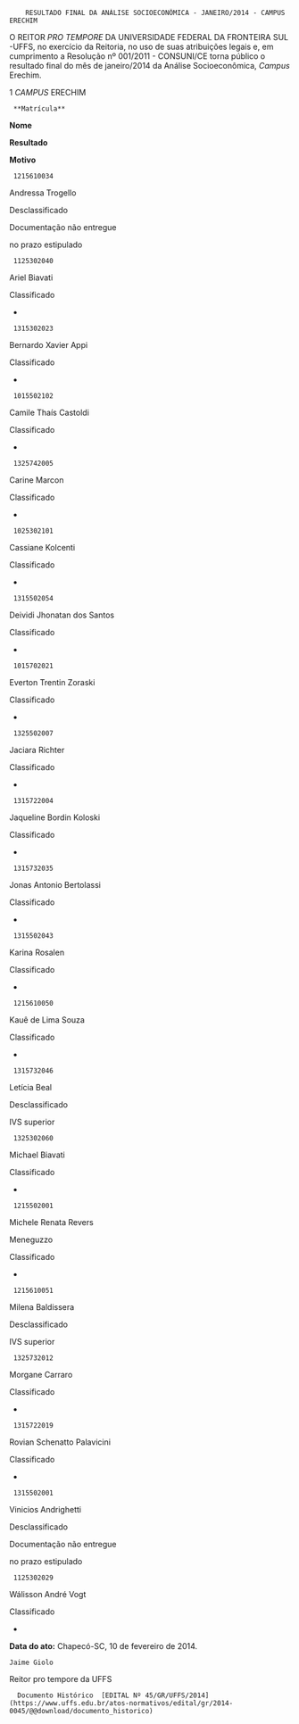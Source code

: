         RESULTADO FINAL DA ANÁLISE SOCIOECONÔMICA - JANEIRO/2014 - CAMPUS ERECHIM  

O REITOR *PRO TEMPORE* DA UNIVERSIDADE FEDERAL DA FRONTEIRA SUL -UFFS, no exercício da Reitoria, no uso de suas atribuições legais e, em cumprimento a Resolução nº 001/2011 - CONSUNI/CE torna público o resultado final do mês de janeiro/2014 da Análise Socioeconômica, *Campus* Erechim.

 1 *CAMPUS* ERECHIM

     **Matrícula**

   **Nome**

   **Resultado**

   **Motivo**

     1215610034

   Andressa Trogello

   Desclassificado

   Documentação não entregue

 no prazo estipulado

     1125302040

   Ariel Biavati

   Classificado

   -

     1315302023

   Bernardo Xavier Appi

   Classificado

   -

     1015502102

   Camile Thaís Castoldi

   Classificado

   -

     1325742005

   Carine Marcon

   Classificado

   -

     1025302101

   Cassiane Kolcenti

   Classificado

   -

     1315502054

   Deividi Jhonatan dos Santos

   Classificado

   -

     1015702021

   Everton Trentin Zoraski

   Classificado

   -

     1325502007

   Jaciara Richter

   Classificado

   -

     1315722004

   Jaqueline Bordin Koloski

   Classificado

   -

     1315732035

   Jonas Antonio Bertolassi

   Classificado

   -

     1315502043

   Karina Rosalen

   Classificado

   -

     1215610050

   Kauê de Lima Souza

   Classificado

   -

     1315732046

   Letícia Beal

   Desclassificado

   IVS superior

     1325302060

   Michael Biavati

   Classificado

   -

     1215502001

   Michele Renata Revers

 Meneguzzo

   Classificado

   -

     1215610051

   Milena Baldissera

   Desclassificado

   IVS superior

     1325732012

   Morgane Carraro

   Classificado

   -

     1315722019

   Rovian Schenatto Palavicini

   Classificado

   -

     1315502001

   Vinicios Andrighetti

   Desclassificado

   Documentação não entregue

 no prazo estipulado

     1125302029

   Wálisson André Vogt

   Classificado

   -

      

   **Data do ato:** Chapecó-SC, 10 de fevereiro de 2014.   
 

    Jaime Giolo   
 Reitor pro tempore da UFFS 

      Documento Histórico  [EDITAL Nº 45/GR/UFFS/2014](https://www.uffs.edu.br/atos-normativos/edital/gr/2014-0045/@@download/documento_historico)     
      